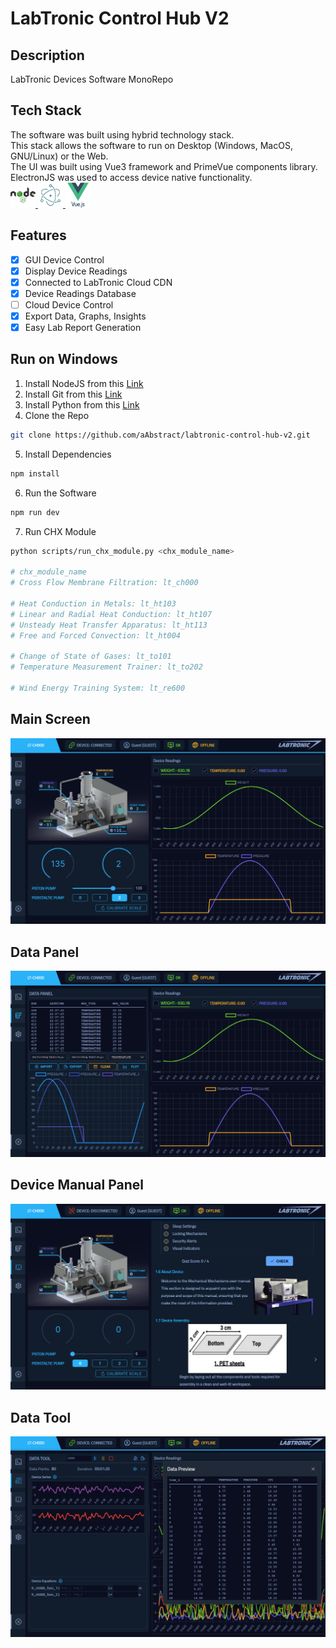 # LabTronic Control Hub V2

## Description
LabTronic Devices Software MonoRepo

## Tech Stack
The software was built using hybrid technology stack.  
This stack allows the software to run on Desktop (Windows, MacOS, GNU/Linux) or the Web.  
The UI was built using Vue3 framework and PrimeVue components library.  
ElectronJS was used to access device native functionality.  
<a href="https://nodejs.org" target="_blank" rel="noreferrer">
    <img src="https://raw.githubusercontent.com/devicons/devicon/master/icons/nodejs/nodejs-original-wordmark.svg" alt="nodejs" width="40" height="40"/>
</a>
<a href="https://www.electronjs.org" target="_blank" rel="noreferrer">
    <img src="https://raw.githubusercontent.com/devicons/devicon/master/icons/electron/electron-original.svg" alt="electron" width="40" height="40"/>
</a>
<a href="https://vuejs.org/" target="_blank" rel="noreferrer">
    <img src="https://raw.githubusercontent.com/devicons/devicon/master/icons/vuejs/vuejs-original-wordmark.svg" alt="vuejs" width="40" height="40"/>
</a>

## Features
- [x] GUI Device Control
- [x] Display Device Readings
- [x] Connected to LabTronic Cloud CDN
- [x] Device Readings Database
- [ ] Cloud Device Control
- [x] Export Data, Graphs, Insights
- [x] Easy Lab Report Generation

## Run on Windows
1. Install NodeJS from this [Link](https://nodejs.org/en)
2. Install Git from this [Link](https://git-scm.com/download/win)
3. Install Python from this [Link](https://www.python.org/downloads/)
4. Clone the Repo
```bash
git clone https://github.com/aAbstract/labtronic-control-hub-v2.git
```
5. Install Dependencies
```bash
npm install
```
6. Run the Software
```bash
npm run dev
```
7. Run CHX Module
```bash
python scripts/run_chx_module.py <chx_module_name>

# chx_module_name
# Cross Flow Membrane Filtration: lt_ch000

# Heat Conduction in Metals: lt_ht103
# Linear and Radial Heat Conduction: lt_ht107
# Unsteady Heat Transfer Apparatus: lt_ht113
# Free and Forced Convection: lt_ht004

# Change of State of Gases: lt_to101
# Temperature Measurement Trainer: lt_to202

# Wind Energy Training System: lt_re600
```

## Main Screen
<p align="center">
    <img src="data/screenshot_1.png" alt="Screenshot_1" />
</p>

## Data Panel
<p align="center">
    <img src="data/screenshot_2.png" alt="Screenshot_2" />
</p>

## Device Manual Panel
<p align="center">
    <img src="data/screenshot_3.png" alt="Screenshot_3" />
</p>

## Data Tool
<p align="center">
    <img src="data/screenshot_4.png" alt="Screenshot_4" />
</p>